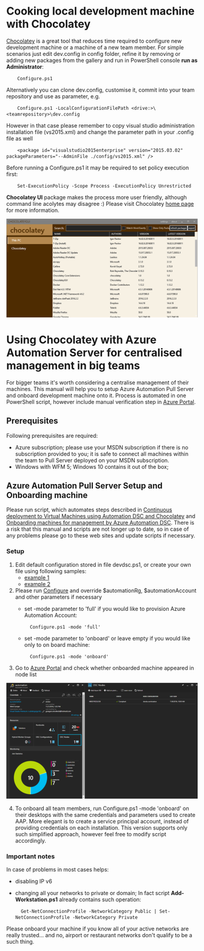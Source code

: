 # Cooking local development machine with Chocolatey #

[Chocolatey][9] is a great tool that reduces time required to configure new development machine or a machine of 
a new team member. For simple scenarios just edit dev.config in config folder, refine it by removing or adding new 
packages from the gallery and run in PowerShell console **run as Administrator**:

        Configure.ps1 

Alternatively you can clone dev.config, customise it, commit into your team repository and use as parameter, e.g.

        Configure.ps1 -LocalConfigurationFilePath <drive:>\<teamrepository>\dev.config

However in that case please remember to copy visual studio administration installation file (vs2015.xml) and change the parameter path in your .config file as well
        
        <package id="visualstudio2015enterprise" version="2015.03.02" packageParameters="--AdminFile ./config/vs2015.xml" />

Before running a Configure.ps1 it may be required to set policy execution first:

        Set-ExecutionPolicy -Scope Process -ExecutionPolicy Unrestricted 

**Chocolatey UI** package makes the process more user friendly, although command line acolytes may disagree :) 
Please visit Chocolatey [home page][9] for more information.

![Choco GUI](https://github.com/ObjectivityLtd/MACK/blob/master/images/ChocoGUI.PNG)

# Using Chocolatey with Azure Automation Server for centralised management in big teams #

For bigger teams it's worth considering a centralise management of their machines. 
This manual will help you to setup Azure Automation Pull Server and onboard development machine onto it.
Process is automated in one PowerShell script, however include manual verification step in [Azure Portal][8].

## Prerequisites ##
Following prerequisites are required:
* Azure subscription; please use your MSDN subscription if there is no subscription provided to you; 
it is safe to connect all machines within the team to Pull Server deployed on your MSDN subscription.
* Windows with WFM 5; Windows 10 contains it out of the box;

## Azure Automation Pull Server Setup and Onboarding machine ##
Please run script, which automates steps described in [Continuous deployment to Virtual Machines using Automation DSC and Chocolatey][1] and [Onboarding machines for management by Azure Automation DSC][2].
There is a risk that this manual and scripts are not longer up to date, so in case of any problems please go to these web sites and update scripts if necessary.
### Setup ###
1. Edit default configuration stored in file devdsc.ps1, or create your own file using following samples:
    * [example 1][1]
    * [example 2][5] 
2. Please run [Configure][7] and override $automationRg, $automationAccount and other parameters if necessary
    * set -mode parameter to 'full' if you would like to provision Azure Automation Account:

            Configure.ps1 -mode 'full'

    * set -mode parameter to 'onboard' or leave empty if you would like only to on board machine:
    
            Configure.ps1 -mode 'onboard'

3. Go to [Azure Portal][8] and check whether onboarded machine appeared in node list

![Azure Automation Pull Server Node](https://github.com/ObjectivityLtd/MACK/blob/master/images/AzureAutomationPullServerNode.PNG)

4. To onboard all team members, run Configure.ps1 -mode 'onboard' on their desktops with the same credentials 
and parameters used to create AAP. More elegant is to create a service principal account, instead of providing credentials on each installation.
This version supports only such simplified approach, however feel free to modify script accordingly.

### Important notes ###
In case of problems in most cases helps:
* disabling IP v6
* changing all your networks to private or domain; In fact script **Add-Workstation.ps1** already contains such operation:

        Get-NetConnectionProfile -NetworkCategory Public | Set-NetConnectionProfile -NetworkCategory Private

Please onboard your machine if you know all of your active networks are really trusted... and no, airport or restaurant networks don't qualify to be a such thing.

[1]: https://azure.microsoft.com/en-us/documentation/articles/automation-dsc-cd-chocolatey/
[2]: https://azure.microsoft.com/en-us/documentation/articles/automation-dsc-onboarding/#physicalvirtual-windows-machines-on-premises-or-in-a-cloud-other-than-azureaws
[3]: https://www.powershellgallery.com/packages/cChoco/2.2.0.79
[4]: https://www.powershellgallery.com/packages/cChoco/2.2.0.79/DeployItemToAzureAutomation?itemType=PSModule
[5]: https://github.com/PowerShellOrg/cChoco/blob/master/ExampleConfig.ps1
[6]: devdsc.ps1
[7]: Configure.ps1
[8]: https://portal.azure.com
[9]: https://chocolatey.org/


